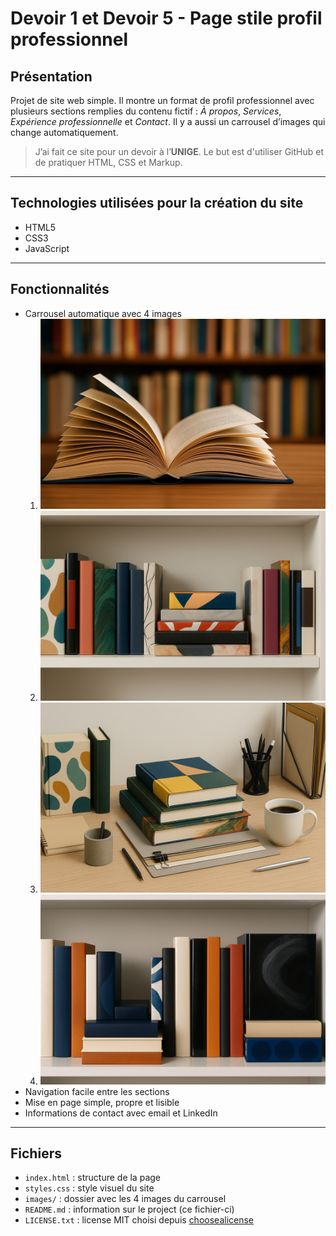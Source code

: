 # Devoir 1 et Devoir 5 - Page stile profil professionnel

## Présentation

Projet de site web simple. Il montre un format de profil professionnel avec plusieurs sections remplies du contenu fictif : *À propos*, *Services*, *Expérience professionnelle* et *Contact*. Il y a aussi un carrousel d’images qui change automatiquement.

> J’ai fait ce site pour un devoir à l’**UNIGE**. Le but est d'utiliser GitHub et de pratiquer HTML, CSS et Markup.
---
## Technologies utilisées pour la création du site

- HTML5
- CSS3
- JavaScript
---
## Fonctionnalités

- Carrousel automatique avec 4 images
    1. ![Image 1](images/img1.jpg)
    2. ![Image 2](images/img2.jpg)
    3. ![Image 3](images/img3.jpg)
    4. ![Image 4](images/img4.jpg)
- Navigation facile entre les sections
- Mise en page simple, propre et lisible
- Informations de contact avec email et LinkedIn
---
## Fichiers

- `index.html` : structure de la page
- `styles.css` : style visuel du site
- `images/` : dossier avec les 4 images du carrousel
- `README.md` : information sur le project (ce fichier-ci)
- `LICENSE.txt` : license MIT choisi depuis [choosealicense](https://choosealicense.com/)

